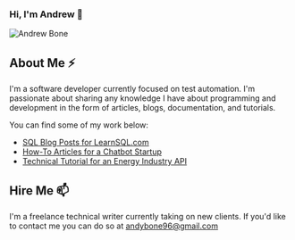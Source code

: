 ### Hi, I'm Andrew 👋

<!--
**andrew-devs/andrew-devs** is a ✨ _special_ ✨ repository because its `README.md` (this file) appears on your GitHub profile.

Here are some ideas to get you started:

- 🔭 I’m currently working on ...
- 🌱 I’m currently learning ...
- 👯 I’m looking to collaborate on ...
- 🤔 I’m looking for help with ...
- 💬 Ask me about ...
- 📫 How to reach me: ...
- 😄 Pronouns: ...
- ⚡ Fun fact: ...
-->
![Andrew Bone](https://user-images.githubusercontent.com/29408155/148220830-ad9f7ff8-47d9-4ee9-8b48-ddc5efda5fd6.png)


## About Me ⚡
I'm a software developer currently focused on test automation. I'm passionate about sharing any knowledge I have about programming and development in the form of articles, blogs, documentation, and tutorials. 

You can find some of my work below:
- [SQL Blog Posts for LearnSQL.com](https://learnsql.com/authors/andrew-bone/)
- [How-To Articles for a Chatbot Startup](https://dev.to/andybone)
- [Technical Tutorial for an Energy Industry API](https://developer.genability.com/tutorials/which-tariff/)


## Hire Me 📫
I'm a freelance technical writer currently taking on new clients. If you'd like to contact me you can do so at andybone96@gmail.com
